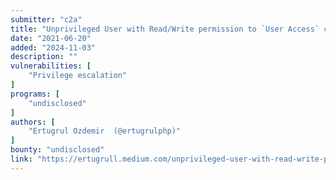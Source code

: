 ```yaml
---
submitter: "c2a"
title: "Unprivileged User with Read/Write permission to `User Access` can escalate their role to ADMIN — Privilege Escalation"
date: "2021-06-20"
added: "2024-11-03"
description: ""
vulnerabilities: [
    "Privilege escalation"
]
programs: [
    "undisclosed"
]
authors: [
    "Ertugrul Ozdemir  (@ertugrulphp)"
]
bounty: "undisclosed"
link: "https://ertugrull.medium.com/unprivileged-user-with-read-write-permission-to-user-access-can-escalate-their-role-to-admin-a217d2d280a8"
---
```




